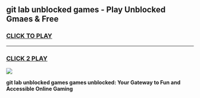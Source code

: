 
## git lab unblocked games - Play Unblocked Gmaes & Free
<h3>
<a href="https://premium.freeplayer.one?title=git_lab_unblocked_games&ref=19F">CLICK TO PLAY</a></h3>
<hr>

<h3>
<a href="https://premium.freeplayer.one?title=git_lab_unblocked_games&ref=19F">CLICK 2 PLAY</a>
  
</h3>

<a href="https://premium.freeplayer.one?title=git_lab_unblocked_games&ref=19F/"><img src="https://clearcache.store/games.png"></a>


**git lab unblocked games games unblocked: Your Gateway to Fun and Accessible Online Gaming**
